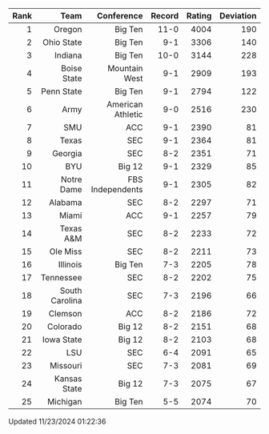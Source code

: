| Rank  | Team                 | Conference           | Record   | Rating | Deviation |
| ---:  | ---:                 | ---:                 | ---:     | ---:   | ---:      |
| 1     | Oregon               | Big Ten              | 11-0     | 4004   | 190       |
| 2     | Ohio State           | Big Ten              | 9-1      | 3306   | 140       |
| 3     | Indiana              | Big Ten              | 10-0     | 3144   | 228       |
| 4     | Boise State          | Mountain West        | 9-1      | 2909   | 193       |
| 5     | Penn State           | Big Ten              | 9-1      | 2794   | 122       |
| 6     | Army                 | American Athletic    | 9-0      | 2516   | 230       |
| 7     | SMU                  | ACC                  | 9-1      | 2390   | 81        |
| 8     | Texas                | SEC                  | 9-1      | 2364   | 81        |
| 9     | Georgia              | SEC                  | 8-2      | 2351   | 71        |
| 10    | BYU                  | Big 12               | 9-1      | 2329   | 85        |
| 11    | Notre Dame           | FBS Independents     | 9-1      | 2305   | 82        |
| 12    | Alabama              | SEC                  | 8-2      | 2297   | 71        |
| 13    | Miami                | ACC                  | 9-1      | 2257   | 79        |
| 14    | Texas A&M            | SEC                  | 8-2      | 2233   | 72        |
| 15    | Ole Miss             | SEC                  | 8-2      | 2211   | 73        |
| 16    | Illinois             | Big Ten              | 7-3      | 2205   | 78        |
| 17    | Tennessee            | SEC                  | 8-2      | 2202   | 75        |
| 18    | South Carolina       | SEC                  | 7-3      | 2196   | 66        |
| 19    | Clemson              | ACC                  | 8-2      | 2186   | 72        |
| 20    | Colorado             | Big 12               | 8-2      | 2151   | 68        |
| 21    | Iowa State           | Big 12               | 8-2      | 2103   | 68        |
| 22    | LSU                  | SEC                  | 6-4      | 2091   | 65        |
| 23    | Missouri             | SEC                  | 7-3      | 2081   | 69        |
| 24    | Kansas State         | Big 12               | 7-3      | 2075   | 67        |
| 25    | Michigan             | Big Ten              | 5-5      | 2074   | 70        |

Updated 11/23/2024 01:22:36
